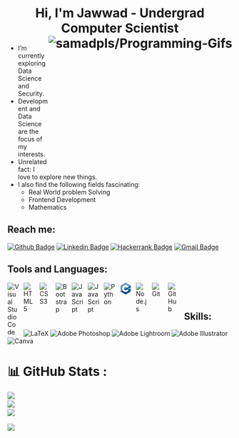 

<h1 align="center"> Hi, I'm Jawwad - Undergrad Computer Scientist<br> 
  <img align='right' src='https://programming-gifs.cyclic.app/' widht=300 height=300 alt='samadpls/Programming-Gifs'>
</h1>

></a>

<div align="left">


  - I’m currently exploring Data Science and Security.
  - Development and Data Science are the focus of my interests.
  - Unrelated fact: I love to explore new things.
  - I also find the following fields fascinating:
    - Real World problem Solving
    - Frontend Development
    - Mathematics
</div>

## Reach me:
[![Github Badge](http://img.shields.io/badge/-Github-black?style=flat-square&logo=github&link=https://github.com/Muhammad-Jawwad/)](https://github.com/Muhammad-Jawwad/) 
[![Linkedin Badge](https://img.shields.io/badge/-LinkedIn-blue?style=flat-square&logo=Linkedin&logoColor=white&link=https://www.linkedin.com/in/syed-muhammad-jawwad/)](https://www.linkedin.com/in/syed-muhammad-jawwad/)
[![Hackerrank Badge](https://img.shields.io/badge/-Hackerrank-2EC866?style=flat-square&logo=HackerRank&logoColor=white&link=https://www.hackerrank.com/muhammadjawwad41)](https://www.hackerrank.com/muhammadjawwad41)
[![Gmail Badge](https://img.shields.io/badge/-Gmail-d14836?style=flat-square&logo=Gmail&logoColor=white&link=https://mail.google.com/mail/u/0/?tab=rm&ogbl#inbox?compose=CllgCJftLcLZFWPGgsjRSfgRBBjldnFFVgbtQVnlcfDPNLmCsnMHxFswfdptWwFfHfwjmbRWgcg)](https://mail.google.com/mail/u/0/?tab=rm&ogbl#inbox?compose=CllgCJftLcLZFWPGgsjRSfgRBBjldnFFVgbtQVnlcfDPNLmCsnMHxFswfdptWwFfHfwjmbRWgcg)

## Tools and Languages:

<img align="left" alt="Visual Studio Code" width="26px" src="https://cdn.jsdelivr.net/gh/devicons/devicon/icons/vscode/vscode-original.svg" style="padding-right:10px;" />
<img align="left" alt="HTML5" width="26px" src="https://cdn.jsdelivr.net/gh/devicons/devicon/icons/html5/html5-original.svg" style="padding-right:10px;" />
<img align="left" alt="CSS3" width="26px" src="https://cdn.jsdelivr.net/gh/devicons/devicon/icons/css3/css3-original.svg" style="padding-right:10px;"/>
<img align="left" alt="Bootstrap" width="26px" src="https://cdn.jsdelivr.net/gh/devicons/devicon/icons/bootstrap/bootstrap-original.svg" style="padding-right:10px;" />
<img align="left" alt="JavaScript" width="26px" src="https://cdn.jsdelivr.net/gh/devicons/devicon/icons/javascript/javascript-original.svg" style="padding-right:10px;" />
<img align="left" alt="JavaScript" width="26px" src="https://cdn.jsdelivr.net/gh/devicons/devicon/icons/sass/sass-original.svg" style="padding-right:10px;" />
<img align="left" alt="Python" width="26px" src="https://cdn.jsdelivr.net/gh/devicons/devicon/icons/python/python-original.svg" style="padding-right:10px;" />
<img align="left" alt="cplusplus" width="26px" src="https://raw.githubusercontent.com/devicons/devicon/master/icons/cplusplus/cplusplus-original.svg" style="padding-right:10px;" />
<img align="left" alt="Node.js" width="26px" src="https://cdn.jsdelivr.net/gh/devicons/devicon/icons/nodejs/nodejs-original.svg" style="padding-right:10px;" />
<img align="left" alt="Git" width="26px" src="https://cdn.jsdelivr.net/gh/devicons/devicon/icons/git/git-original.svg" style="padding-right:10px;" />
<img align="left" alt="GitHub" width="26px" src="https://user-images.githubusercontent.com/3369400/139447912-e0f43f33-6d9f-45f8-be46-2df5bbc91289.png" style="padding-right:10px;" />
<br />
<br />

## Skills: 
 ![LaTeX](https://img.shields.io/badge/latex-%23008080.svg?style=for-the-badge&logo=latex&logoColor=white) ![Adobe Photoshop](https://img.shields.io/badge/adobephotoshop-%2331A8FF.svg?style=for-the-badge&logo=adobephotoshop&logoColor=white) ![Adobe Lightroom](https://img.shields.io/badge/Adobe%20Lightroom-31A8FF.svg?style=for-the-badge&logo=Adobe%20Lightroom&logoColor=white) ![Adobe Illustrator](https://img.shields.io/badge/adobeillustrator-%23FF9A00.svg?style=for-the-badge&logo=adobeillustrator&logoColor=white) ![Canva](https://img.shields.io/badge/Canva-%2300C4CC.svg?style=for-the-badge&logo=Canva&logoColor=white)

# 📊 GitHub Stats :
![](https://github-readme-stats.vercel.app/api?username=Muhammad-Jawwad&theme=radical&hide_border=false&include_all_commits=false&count_private=false)<br/>
![](https://github-readme-streak-stats.herokuapp.com/?user=Muhammad-Jawwad&theme=radical&hide_border=false)<br/>
![](https://github-readme-stats.vercel.app/api/top-langs/?username=Muhammad-Jawwad&theme=radical&hide_border=false&include_all_commits=false&count_private=false&layout=compact)


![](https://komarev.com/ghpvc/?username=your-github-username&color=dc143c)
